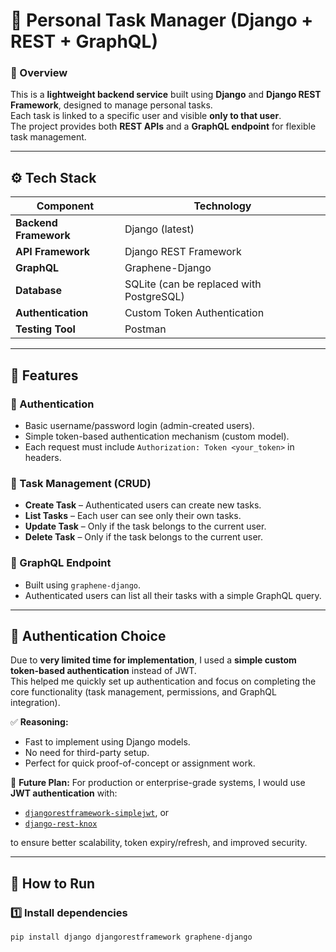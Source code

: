 # 🧩 Personal Task Manager (Django + REST + GraphQL)

### 📘 Overview
This is a **lightweight backend service** built using **Django** and **Django REST Framework**, designed to manage personal tasks.  
Each task is linked to a specific user and visible **only to that user**.  
The project provides both **REST APIs** and a **GraphQL endpoint** for flexible task management.

---

## ⚙️ Tech Stack

| Component | Technology |
|------------|-------------|
| **Backend Framework** | Django (latest) |
| **API Framework** | Django REST Framework |
| **GraphQL** | Graphene-Django |
| **Database** | SQLite (can be replaced with PostgreSQL) |
| **Authentication** | Custom Token Authentication |
| **Testing Tool** | Postman |

---

## 🧠 Features

### 🔐 Authentication
- Basic username/password login (admin-created users).
- Simple token-based authentication mechanism (custom model).
- Each request must include `Authorization: Token <your_token>` in headers.

### 📝 Task Management (CRUD)
- **Create Task** – Authenticated users can create new tasks.
- **List Tasks** – Each user can see only their own tasks.
- **Update Task** – Only if the task belongs to the current user.
- **Delete Task** – Only if the task belongs to the current user.

### 🧭 GraphQL Endpoint
- Built using `graphene-django`.
- Authenticated users can list all their tasks with a simple GraphQL query.

---

## 🔐 Authentication Choice

Due to **very limited time for implementation**, I used a **simple custom token-based authentication** instead of JWT.  
This helped me quickly set up authentication and focus on completing the core functionality (task management, permissions, and GraphQL integration).

✅ **Reasoning:**
- Fast to implement using Django models.
- No need for third-party setup.
- Perfect for quick proof-of-concept or assignment work.

🚀 **Future Plan:**
For production or enterprise-grade systems, I would use **JWT authentication** with:
- [`djangorestframework-simplejwt`](https://github.com/jazzband/djangorestframework-simplejwt), or  
- [`django-rest-knox`](https://github.com/James1345/django-rest-knox)

to ensure better scalability, token expiry/refresh, and improved security.

---

## 🚀 How to Run

### 1️⃣ Install dependencies
```bash
pip install django djangorestframework graphene-django
